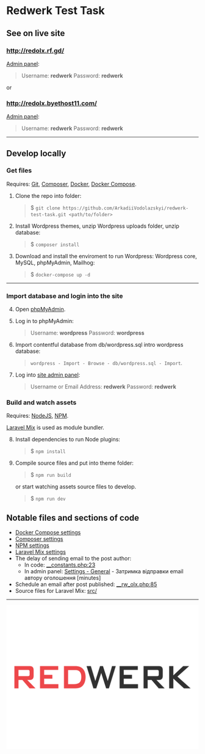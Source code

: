 # Redwerk Test Task

## See on live site

### http://redolx.rf.gd/

[Admin panel](redolx.rf.gd/wp-admin):

> Username: **redwerk**
> Password: **redwerk**

or

### http://redolx.byethost11.com/

[Admin panel](http://redolx.byethost11.com):

> Username: **redwerk**
> Password: **redwerk**

---

## Develop locally

### Get files

Requires: [Git](https://git-scm.com/book/en/v2/Getting-Started-Installing-Git), [Composer](https://getcomposer.org/doc/00-intro.md#installation-linux-unix-macos), [Docker](https://docs.docker.com/desktop/install/linux-install/), [Docker Compose](https://docs.docker.com/compose/install/other/).

1. Clone the repo into folder:

	> $ `git clone https://github.com/ArkadiiVodolazskyi/redwerk-test-task.git <path/to/folder>`

2. Install Wordpress themes, unzip Wordpress uploads folder, unzip database:

	> $ `composer install`

3. Download and install the enviroment to run Wordpress: Wordpress core, MySQL, phpMyAdmin, Mailhog:

	> $ `docker-compose up -d`

---

### Import database and login into the site

4. Open [phpMyAdmin](http://localhost:2001).

5. Log in to phpMyAdmin:

	> Username: **wordpress**
	> Password: **wordpress**

6. Import contentful database from db/wordpress.sql intro wordpress database:

	> `wordpress - Import - Browse - db/wordpress.sql - Import`.

7. Log into [site admin panel](http://localhost:2000/wp-admin/):

	> Username or Email Address: **redwerk**
	> Password: **redwerk**

### Build and watch assets

Requires: [NodeJS](https://nodejs.org/en/download/package-manager/), [NPM](https://docs.npmjs.com/downloading-and-installing-node-js-and-npm/).

[Laravel Mix](https://laravel-mix.com/) is used as module bundler.

8. Install dependencies to run Node plugins:

	> $ `npm install`

9. Compile source files and put into theme folder:

	> $ `npm run build`

	or start watching assets source files to develop.

	> $ `npm run dev`

## Notable files and sections of code

- [Docker Compose settings](https://github.com/ArkadiiVodolazskyi/redwerk-test-task/blob/master/package.json)
- [Composer settings](https://github.com/ArkadiiVodolazskyi/redwerk-test-task/blob/master/composer.json)
- [NPM settings](https://github.com/ArkadiiVodolazskyi/redwerk-test-task/blob/master/package.json)
- [Laravel Mix settings](https://github.com/ArkadiiVodolazskyi/redwerk-test-task/blob/master/webpack.mix.js)
- The delay of sending email to the post author:
	- In code: [__constants.php:23](https://github.com/ArkadiiVodolazskyi/redwerk-test-task/blob/master/themes/redwerk/inc/_functions/__constants.php#L23)
	- In admin panel: [Settings - General](/wp-admin/options-general.php) - Затримка відправки email автору оголошення [minutes]
- Schedule an email after post published: [__rw_olx.php:85](https://github.com/ArkadiiVodolazskyi/redwerk-test-task/blob/master/themes/redwerk/inc/_functions/__rw_olx.php#L85)
- Source files for Laravel Mix: [src/](https://github.com/ArkadiiVodolazskyi/redwerk-test-task/tree/master/src)

---

![](/themes/redwerk/screenshot.png)